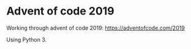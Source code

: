 # Advent of code 2019
Working through advent of code 2019: https://adventofcode.com/2019

Using Python 3.
